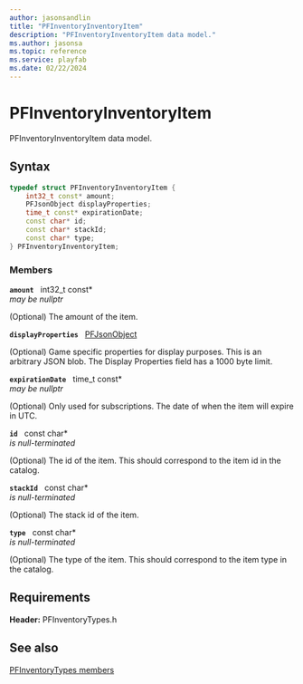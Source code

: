 ```yaml
---
author: jasonsandlin
title: "PFInventoryInventoryItem"
description: "PFInventoryInventoryItem data model."
ms.author: jasonsa
ms.topic: reference
ms.service: playfab
ms.date: 02/22/2024
---
```


# PFInventoryInventoryItem  

PFInventoryInventoryItem data model.  

## Syntax  
  
```cpp
typedef struct PFInventoryInventoryItem {  
    int32_t const* amount;  
    PFJsonObject displayProperties;  
    time_t const* expirationDate;  
    const char* id;  
    const char* stackId;  
    const char* type;  
} PFInventoryInventoryItem;  
```
  
### Members  
  
**`amount`** &nbsp; int32_t const*  
*may be nullptr*  
  
(Optional) The amount of the item.
  
**`displayProperties`** &nbsp; [PFJsonObject](../../pftypes/structs/pfjsonobject.md)  
  
(Optional) Game specific properties for display purposes. This is an arbitrary JSON blob. The Display Properties field has a 1000 byte limit.
  
**`expirationDate`** &nbsp; time_t const*  
*may be nullptr*  
  
(Optional) Only used for subscriptions. The date of when the item will expire in UTC.
  
**`id`** &nbsp; const char*  
*is null-terminated*  
  
(Optional) The id of the item. This should correspond to the item id in the catalog.
  
**`stackId`** &nbsp; const char*  
*is null-terminated*  
  
(Optional) The stack id of the item.
  
**`type`** &nbsp; const char*  
*is null-terminated*  
  
(Optional) The type of the item. This should correspond to the item type in the catalog.
  
  
## Requirements  
  
**Header:** PFInventoryTypes.h
  
## See also  
[PFInventoryTypes members](../pfinventorytypes_members.md)  

  
  
